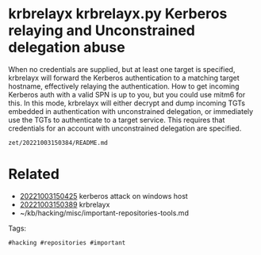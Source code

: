# krbrelayx krbrelayx.py Kerberos relaying and Unconstrained delegation abuse
When no credentials are supplied, but at least one target is specified, krbrelayx will forward the Kerberos authentication to a matching target hostname, effectively relaying the authentication. How to get incoming Kerberos auth with a valid SPN is up to you, but you could use mitm6 for this.
In this mode, krbrelayx will either decrypt and dump incoming TGTs embedded in authentication with unconstrained delegation, or immediately use the TGTs to authenticate to a target service. This requires that credentials for an account with unconstrained delegation are specified.

` zet/20221003150384/README.md `

# Related

- [20221003150425](/zet/20221003150425/README.md) kerberos attack on windows host
- [20221003150389](/zet/20221003150389/README.md) krbrelayx
- ~/kb/hacking/misc/important-repositories-tools.md

Tags:

    #hacking #repositories #important 
